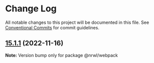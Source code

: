 # Change Log

All notable changes to this project will be documented in this file.
See [Conventional Commits](https://conventionalcommits.org) for commit guidelines.

## [15.1.1](https://github.com/nrwl/nx/compare/15.1.0...15.1.1) (2022-11-16)

**Note:** Version bump only for package @nrwl/webpack
